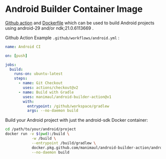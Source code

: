 # Android Builder Container Image

[Github action](https://help.github.com/en/actions) and [Dockerfile](https://docs.docker.com/engine/reference/builder/) 
which can be used to build Android projects using android-29 and/or ndk;21.0.6113669 .


Github Action Example `.github/workflows/android.yml` :

```yaml
name: Android CI

on: [push]

jobs:
  build:
    runs-on: ubuntu-latest
    steps:
      - name: Git Checkout
        uses: actions/checkout@v2
      - name: Build with Gradle
        uses: manimaul/android-builder-action@v1
        with:
          entrypoint: /github/workspace/gradlew
          args: --no-daemon build
```

Build your Android project with just the android-sdk Docker container:
```bash
cd /path/to/your/android/project
docker run -v $(pwd):/build \
            -w /build \
            --entrypoint /build/gradlew \
            docker.pkg.github.com/manimaul/android-builder-action/android-sdk:latest \
            --no-daemon build
```

